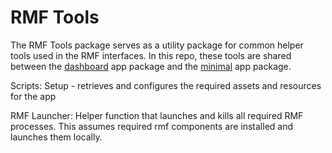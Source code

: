 # RMF Tools

The RMF Tools package serves as a utility package for common helper tools used in the RMF interfaces. In this repo, these tools are shared between the [dashboard](https://github.com/open-rmf/rmf-web/tree/main/packages/dashboard) app package and the [minimal](https://github.com/open-rmf/rmf-web/tree/main/packages/minimal) app package.

Scripts:
Setup - retrieves and configures the required assets and resources for the app

RMF Launcher:
Helper function that launches and kills all required RMF processes. This assumes required rmf components are installed and launches them locally.
